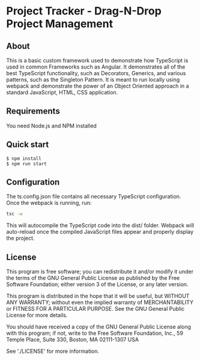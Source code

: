 # Project Tracker - Drag-N-Drop Project Management

## About

This is a basic custom framework used to demonstrate how TypeScript is used in common Frameworks such as Angular.
It demonstrates all of the best TypeScript functionality, such as Decorators, Generics, and various patterns,
such as the Singleton Pattern. It is meant to run locally using webpack and demonstrate the power of an
Object Oriented approach in a standard JavaScript, HTML, CSS application.

## Requirements

You need Node.js and NPM installed

## Quick start

    $ npm install
    $ npm run start

## Configuration

The ts.config.json file contains all necessary TypeScript configuration. Once the webpack is running,
run:

```bash
tsc -w
```

This will autocompile the TypeScript code into the dist/ folder. Webpack will
auto-reload once the compiled JavaScript files appear and properly display the project.

## License

This program is free software; you can redistribute it and/or modify
it under the terms of the GNU General Public License as published by
the Free Software Foundation; either version 3 of the License, or
any later version.

This program is distributed in the hope that it will be useful,
but WITHOUT ANY WARRANTY; without even the implied warranty of
MERCHANTABILITY or FITNESS FOR A PARTICULAR PURPOSE. See the
GNU General Public License for more details.

You should have received a copy of the GNU General Public License
along with this program; if not, write to the Free Software
Foundation, Inc., 59 Temple Place, Suite 330, Boston, MA 02111-1307 USA

See './LICENSE' for more information.
